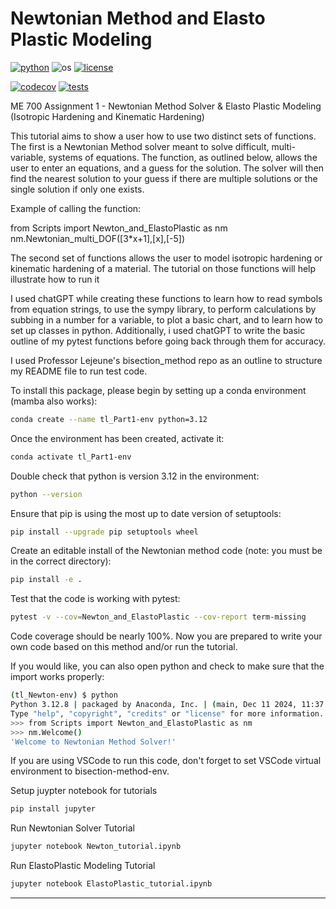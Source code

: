 # Newtonian Method and Elasto Plastic Modeling


[![python](https://img.shields.io/badge/python-3.12-blue.svg)](https://www.python.org/)
![os](https://img.shields.io/badge/os-ubuntu%20|%20macos%20|%20windows-blue.svg)
[![license](https://img.shields.io/badge/license-MIT-green.svg)](https://github.com/sandialabs/sibl#license)


[![codecov](https://codecov.io/gh/tuckluck/Part1/graph/badge.svg?token=TKF4CLV1G5)](https://codecov.io/gh/tuckluck/Part1)
[![tests](https://github.com/tuckluck/Part1/actions/workflows/tests.yml/badge.svg)](https://github.com/tuckluck/Part1/actions)



ME 700 Assignment 1 - Newtonian Method Solver & Elasto Plastic Modeling (Isotropic Hardening and Kinematic Hardening)

This tutorial aims to show a user how to use two distinct sets of functions. The first is a Newtonian Method solver meant to solve difficult, multi-variable, systems of equations. The function, as outlined below, allows the user to enter an equations, and a guess for the solution. The solver will then find the nearest solution to your guess if there are multiple solutions or the single solution if only one exists. 

Example of calling the function:

from Scripts import Newton_and_ElastoPlastic as nm
nm.Newtonian_multi_DOF([3*x+1],[x],[-5])

The second set of functions allows the user to model isotropic hardening or kinematic hardening of a material. The tutorial on those functions will help illustrate how to run it

I used chatGPT while creating these functions to learn how to read symbols from equation strings, to use the sympy library, to perform calculations by subbing in a number for a variable, to plot a basic chart, and to learn how to set up classes in python. Additionally, i used chatGPT to write the basic outline of my pytest functions before going back through them for accuracy. 

I used Professor Lejeune's bisection_method repo as an outline to structure my README file to run test code. 

To install this package, please begin by setting up a conda environment (mamba also works):
```bash
conda create --name tl_Part1-env python=3.12
```
Once the environment has been created, activate it:

```bash
conda activate tl_Part1-env
```
Double check that python is version 3.12 in the environment:
```bash
python --version
```
Ensure that pip is using the most up to date version of setuptools:
```bash
pip install --upgrade pip setuptools wheel
```
Create an editable install of the Newtonian method code (note: you must be in the correct directory):
```bash
pip install -e .
```


Test that the code is working with pytest:
```bash
pytest -v --cov=Newton_and_ElastoPlastic --cov-report term-missing
```
Code coverage should be nearly 100%. Now you are prepared to write your own code based on this method and/or run the tutorial. 

If you would like, you can also open python and check to make sure that the import works properly:
```bash
(tl_Newton-env) $ python
Python 3.12.8 | packaged by Anaconda, Inc. | (main, Dec 11 2024, 11:37:13) [Clang 14.0.6 ] on darwin
Type "help", "copyright", "credits" or "license" for more information.
>>> from Scripts import Newton_and_ElastoPlastic as nm
>>> nm.Welcome()
'Welcome to Newtonian Method Solver!'
```
If you are using VSCode to run this code, don't forget to set VSCode virtual environment to bisection-method-env.

Setup juypter notebook for tutorials

```bash
pip install jupyter
```

Run Newtonian Solver Tutorial
```bash
jupyter notebook Newton_tutorial.ipynb
```
Run ElastoPlastic Modeling Tutorial
```bash
jupyter notebook ElastoPlastic_tutorial.ipynb
```
---

